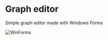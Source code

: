 # Graph editor
 
Simple graph editor made with Windows Forms

![WinForms](https://user-images.githubusercontent.com/52603099/163630278-f8f36dcd-456a-4744-b48a-9d3eb080b3e9.gif)
